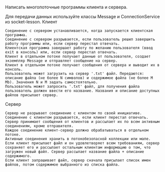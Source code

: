 Написать многопоточные программы клиента и сервера.

Для передачи данных используйте классы Message и ConnectionService из socket-lesson.
Клиент

    Соединение с сервером устанавливается, когда запускается клиентская программа.
    Соединение с сервером разрывается, если пользователь решил завершить работу программы или, если сервер перестал отвечать.
    Клиентская программа завершает работу по желанию пользователя (ввод exit в консоль) или, если сервер перестал отвечать.
    Клиент в отдельном потоке получает данные от пользователя, создает экземпляр Message и отправляет сообщение на сервер.
    Клиент в отдельном потоке получает сообщения от сервера и выводит их в консоль.
    Пользователь может загрузить на сервер '.txt' файл. Передаются: описание файла (не более N символов) и содержимое файла (не более M Mb). Значения N и M задать самостоятельно.
    Пользователь может запросить '.txt' файл, для получения файла пользователь должен ввести его название. Названия и описание доступных файлов присылает сервер.

Сервер

    Сервер не разрывает соединение с клиентом по своей инициативе.
    Соединение с клиентом разрывается, если клиент перестал отвечать.
    Сервер принимает сообщения от клиентов и рассылает их по всем активным соединениям, кроме отправителя.
    Каждое соединение клиент-сервер должно обрабатываться в отдельном потоке.
    Активные соединения хранить в потокобезопасной коллекции или мапе.
    Если клиент присылает файл и он удовлетворяет всем требованиям, сервер сохраняет его и рассылает остальным клиентам информацию о том, что загружен новый файл. Сервер рассылает название файла + описание содержимого.
    Если клиент запрашивает файл, сервер сначала присылает список имен файлов, потом содержимое выбранного из списка файла.
